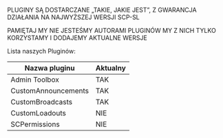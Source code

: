 PLUGINY SĄ DOSTARCZANE „TAKIE, JAKIE JEST”, Z GWARANCJA DZIAŁANIA NA NAJWYŻSZEJ WERSJI SCP-SL

PAMIĘTAJ MY NIE JESTEŚMY AUTORAMI PLUGINÓW MY Z NICH TYLKO KORZYSTAMY I DODAJEMY AKTUALNE WERSJE

Lista naszych Pluginów:

Nazwa pluginu | Aktualny
--------------|----------
Admin Toolbox | TAK
CustomAnnouncements | TAK
CustomBroadcasts | TAK
CustomLoadouts | NIE
SCPermissions | NIE
